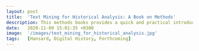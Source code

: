 ```yaml
---
layout: post
title:  'Text Mining for Historical Analysis: A Book on Methods'
description: This methods books provides a quick and practical introduction to the R programming language, and demonstrates the application of text mining techniques to historical records. More than just a code cookbook, _Text Mining for Historical Analysis_ offers a critical perspective to text mining records about our human history. It is the companion practitioners guide to _The Dangerous Art of Text Mining_ by Jo Guldi. 
date:   2020-11-09 15:01:35 +0300
image:  '/images/text_mining_for_historical_analysis.jpg'
tags:   [Hansard, Digital History, Forthcoming]
---
```

